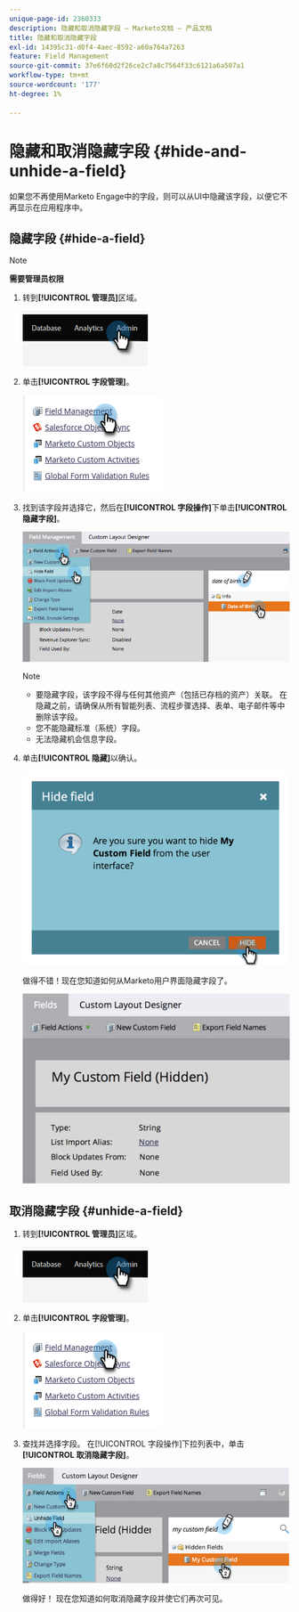 ```yaml
---
unique-page-id: 2360333
description: 隐藏和取消隐藏字段 — Marketo文档 — 产品文档
title: 隐藏和取消隐藏字段
exl-id: 14395c31-d0f4-4aec-8592-a60a764a7263
feature: Field Management
source-git-commit: 37e6f60d2f26ce2c7a8c7564f33c6121a6a507a1
workflow-type: tm+mt
source-wordcount: '177'
ht-degree: 1%

---
```


# 隐藏和取消隐藏字段 {#hide-and-unhide-a-field}

如果您不再使用Marketo Engage中的字段，则可以从UI中隐藏该字段，以便它不再显示在应用程序中。

## 隐藏字段 {#hide-a-field}

>[!NOTE]
>
>**需要管理员权限**

1. 转到&#x200B;**[!UICONTROL 管理员]**&#x200B;区域。

   ![](assets/hide-and-unhide-a-field-1.png)

1. 单击&#x200B;**[!UICONTROL 字段管理]**。

   ![](assets/hide-and-unhide-a-field-2.png)

1. 找到该字段并选择它，然后在&#x200B;**[!UICONTROL 字段操作]**&#x200B;下单击&#x200B;**[!UICONTROL 隐藏字段]**。

   ![](assets/hide-and-unhide-a-field-3.png)

   >[!NOTE]
   >
   >* 要隐藏字段，该字段不得与任何其他资产（包括已存档的资产）关联。 在隐藏之前，请确保从所有智能列表、流程步骤选择、表单、电子邮件等中删除该字段。
   >* 您不能隐藏标准（系统）字段。
   >* 无法隐藏机会信息字段。

1. 单击&#x200B;**[!UICONTROL 隐藏]**&#x200B;以确认。

   ![](assets/hide-and-unhide-a-field-4.png)

   做得不错！现在您知道如何从Marketo用户界面隐藏字段了。

   ![](assets/hide-and-unhide-a-field-5.png)

## 取消隐藏字段 {#unhide-a-field}

1. 转到&#x200B;**[!UICONTROL 管理员]**&#x200B;区域。

   ![](assets/hide-and-unhide-a-field-6.png)

1. 单击&#x200B;**[!UICONTROL 字段管理]**。

   ![](assets/hide-and-unhide-a-field-7.png)

1. 查找并选择字段。 在[!UICONTROL 字段操作]下拉列表中，单击&#x200B;**[!UICONTROL 取消隐藏字段]**。

   ![](assets/hide-and-unhide-a-field-8.png)

   做得好！ 现在您知道如何取消隐藏字段并使它们再次可见。

